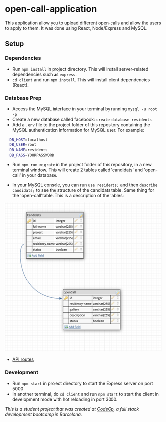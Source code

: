 # open-call-application

This application allow you to upload different open-calls and allow the users to apply to them. It was done using React, Node/Express and MySQL.

## Setup

### Dependencies

- Run `npm install` in project directory. This will install server-related dependencies such as `express`.
- `cd client` and run `npm install`. This will install client dependencies (React).

### Database Prep

- Access the MySQL interface in your terminal by running `mysql -u root -p`
- Create a new database called facebook: `create database residents`
- Add a `.env` file to the project folder of this repository containing the MySQL authentication information for MySQL user. For example:

```bash
  DB_HOST=localhost
  DB_USER=root
  DB_NAME=residents
  DB_PASS=YOURPASSWORD
```

- Run `npm run migrate` in the project folder of this repository, in a new terminal window. This will create 2 tables called 'candidats' and 'open-call' in your database.

- In your MySQL console, you can run `use residents;` and then `describe candidats;` to see the structure of the candidats table. Same thing for the 'open-call'table. This is a description of the tables:

![image of tables in MySQL](./tables.jpg)

- [API routes](https://docs.google.com/document/d/1uCJKWCHU2NAHr1hqVMKX6w5qcrjEZEmJrp3aHFBxYEU/edit?usp=sharing) 

### Development

- Run `npm start` in project directory to start the Express server on port 5000
- In another terminal, do `cd client` and run `npm start` to start the client in development mode with hot reloading in port 3000.

 _This is a student project that was created at [CodeOp](http://codeop.tech), a full stack development bootcamp in Barcelona._
